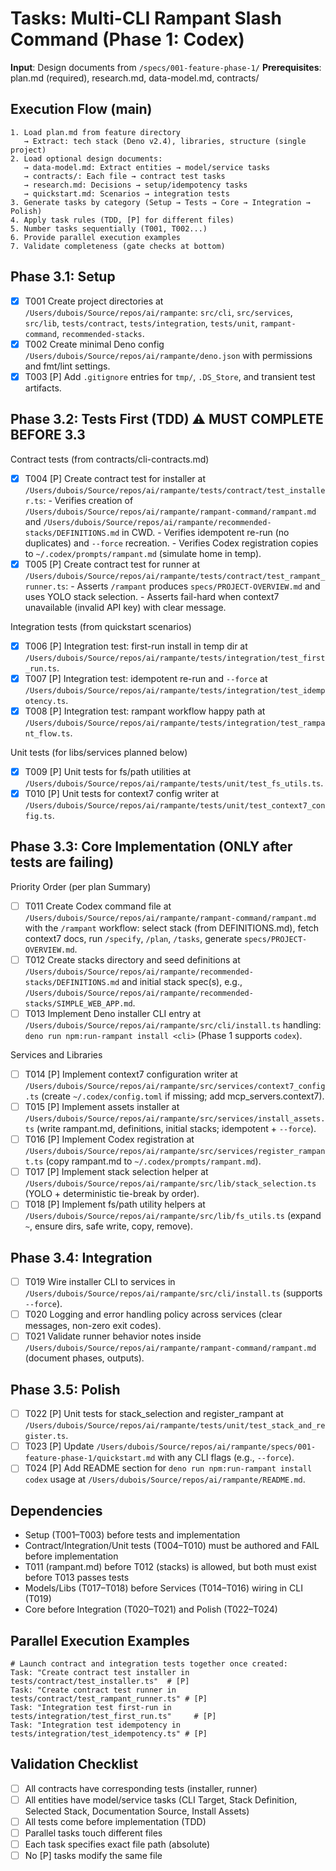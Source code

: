# Tasks: Multi-CLI Rampant Slash Command (Phase 1: Codex)

**Input**: Design documents from `/specs/001-feature-phase-1/`
**Prerequisites**: plan.md (required), research.md, data-model.md, contracts/

## Execution Flow (main)

```
1. Load plan.md from feature directory
   → Extract: tech stack (Deno v2.4), libraries, structure (single project)
2. Load optional design documents:
   → data-model.md: Extract entities → model/service tasks
   → contracts/: Each file → contract test tasks
   → research.md: Decisions → setup/idempotency tasks
   → quickstart.md: Scenarios → integration tests
3. Generate tasks by category (Setup → Tests → Core → Integration → Polish)
4. Apply task rules (TDD, [P] for different files)
5. Number tasks sequentially (T001, T002...)
6. Provide parallel execution examples
7. Validate completeness (gate checks at bottom)
```

## Phase 3.1: Setup

- [x] T001 Create project directories at `/Users/dubois/Source/repos/ai/rampante`:
      `src/cli`, `src/services`, `src/lib`, `tests/contract`, `tests/integration`, `tests/unit`, `rampant-command`, `recommended-stacks`.
- [x] T002 Create minimal Deno config `/Users/dubois/Source/repos/ai/rampante/deno.json` with permissions and fmt/lint settings.
- [x] T003 [P] Add `.gitignore` entries for `tmp/`, `.DS_Store`, and transient test artifacts.

## Phase 3.2: Tests First (TDD) ⚠️ MUST COMPLETE BEFORE 3.3

Contract tests (from contracts/cli-contracts.md)

- [x] T004 [P] Create contract test for installer at `/Users/dubois/Source/repos/ai/rampante/tests/contract/test_installer.ts`: - Verifies creation of `/Users/dubois/Source/repos/ai/rampante/rampant-command/rampant.md` and `/Users/dubois/Source/repos/ai/rampante/recommended-stacks/DEFINITIONS.md` in CWD. - Verifies idempotent re-run (no duplicates) and `--force` recreation. - Verifies Codex registration copies to `~/.codex/prompts/rampant.md` (simulate home in temp).
- [x] T005 [P] Create contract test for runner at `/Users/dubois/Source/repos/ai/rampante/tests/contract/test_rampant_runner.ts`: - Asserts `/rampant` produces `specs/PROJECT-OVERVIEW.md` and uses YOLO stack selection. - Asserts fail-hard when context7 unavailable (invalid API key) with clear message.

Integration tests (from quickstart scenarios)

- [x] T006 [P] Integration test: first-run install in temp dir at `/Users/dubois/Source/repos/ai/rampante/tests/integration/test_first_run.ts`.
- [x] T007 [P] Integration test: idempotent re-run and `--force` at `/Users/dubois/Source/repos/ai/rampante/tests/integration/test_idempotency.ts`.
- [x] T008 [P] Integration test: rampant workflow happy path at `/Users/dubois/Source/repos/ai/rampante/tests/integration/test_rampant_flow.ts`.

Unit tests (for libs/services planned below)

- [x] T009 [P] Unit tests for fs/path utilities at `/Users/dubois/Source/repos/ai/rampante/tests/unit/test_fs_utils.ts`.
- [x] T010 [P] Unit tests for context7 config writer at `/Users/dubois/Source/repos/ai/rampante/tests/unit/test_context7_config.ts`.

## Phase 3.3: Core Implementation (ONLY after tests are failing)

Priority Order (per plan Summary)

- [ ] T011 Create Codex command file at `/Users/dubois/Source/repos/ai/rampante/rampant-command/rampant.md` with the `/rampant` workflow: select stack (from DEFINITIONS.md), fetch context7 docs, run `/specify`, `/plan`, `/tasks`, generate `specs/PROJECT-OVERVIEW.md`.
- [ ] T012 Create stacks directory and seed definitions at `/Users/dubois/Source/repos/ai/rampante/recommended-stacks/DEFINITIONS.md` and initial stack spec(s), e.g., `/Users/dubois/Source/repos/ai/rampante/recommended-stacks/SIMPLE_WEB_APP.md`.
- [ ] T013 Implement Deno installer CLI entry at `/Users/dubois/Source/repos/ai/rampante/src/cli/install.ts` handling:
      `deno run npm:run-rampant install <cli>` (Phase 1 supports `codex`).

Services and Libraries

- [ ] T014 [P] Implement context7 configuration writer at `/Users/dubois/Source/repos/ai/rampante/src/services/context7_config.ts` (create `~/.codex/config.toml` if missing; add mcp_servers.context7).
- [ ] T015 [P] Implement assets installer at `/Users/dubois/Source/repos/ai/rampante/src/services/install_assets.ts` (write rampant.md, definitions, initial stacks; idempotent + `--force`).
- [ ] T016 [P] Implement Codex registration at `/Users/dubois/Source/repos/ai/rampante/src/services/register_rampant.ts` (copy rampant.md to `~/.codex/prompts/rampant.md`).
- [ ] T017 [P] Implement stack selection helper at `/Users/dubois/Source/repos/ai/rampante/src/lib/stack_selection.ts` (YOLO + deterministic tie-break by order).
- [ ] T018 [P] Implement fs/path utility helpers at `/Users/dubois/Source/repos/ai/rampante/src/lib/fs_utils.ts` (expand `~`, ensure dirs, safe write, copy, remove).

## Phase 3.4: Integration

- [ ] T019 Wire installer CLI to services in `/Users/dubois/Source/repos/ai/rampante/src/cli/install.ts` (supports `--force`).
- [ ] T020 Logging and error handling policy across services (clear messages, non-zero exit codes).
- [ ] T021 Validate runner behavior notes inside `/Users/dubois/Source/repos/ai/rampante/rampant-command/rampant.md` (document phases, outputs).

## Phase 3.5: Polish

- [ ] T022 [P] Unit tests for stack_selection and register_rampant at `/Users/dubois/Source/repos/ai/rampante/tests/unit/test_stack_and_register.ts`.
- [ ] T023 [P] Update `/Users/dubois/Source/repos/ai/rampante/specs/001-feature-phase-1/quickstart.md` with any CLI flags (e.g., `--force`).
- [ ] T024 [P] Add README section for `deno run npm:run-rampant install codex` usage at `/Users/dubois/Source/repos/ai/rampante/README.md`.

## Dependencies

- Setup (T001–T003) before tests and implementation
- Contract/Integration/Unit tests (T004–T010) must be authored and FAIL before implementation
- T011 (rampant.md) before T012 (stacks) is allowed, but both must exist before T013 passes tests
- Models/Libs (T017–T018) before Services (T014–T016) wiring in CLI (T019)
- Core before Integration (T020–T021) and Polish (T022–T024)

## Parallel Execution Examples

```
# Launch contract and integration tests together once created:
Task: "Create contract test installer in tests/contract/test_installer.ts"  # [P]
Task: "Create contract test runner in tests/contract/test_rampant_runner.ts" # [P]
Task: "Integration test first-run in tests/integration/test_first_run.ts"     # [P]
Task: "Integration test idempotency in tests/integration/test_idempotency.ts" # [P]
```

## Validation Checklist

- [ ] All contracts have corresponding tests (installer, runner)
- [ ] All entities have model/service tasks (CLI Target, Stack Definition, Selected Stack, Documentation Source, Install Assets)
- [ ] All tests come before implementation (TDD)
- [ ] Parallel tasks touch different files
- [ ] Each task specifies exact file path (absolute)
- [ ] No [P] tasks modify the same file
